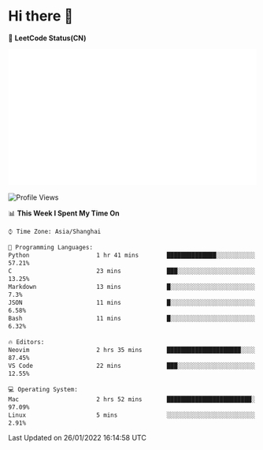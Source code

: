 # Hi there 👋

📝 **LeetCode Status(CN)**

![wsmbsbbz's LeetCode status](https://github.com/wsmbsbbz/wsmbsbbz/blob/main/status.svg)

<!--
**wsmbsbbz/wsmbsbbz** is a ✨ _special_ ✨ repository because its `README.md` (this file) appears on your GitHub profile.

Here are some ideas to get you started:

- 🔭 I’m currently working on ...
- 🌱 I’m currently learning ...
- 👯 I’m looking to collaborate on ...
- 🤔 I’m looking for help with ...
- 💬 Ask me about ...
- 📫 How to reach me: ...
- 😄 Pronouns: ...
- ⚡ Fun fact: ...
-->
<!--START_SECTION:waka-->
![Profile Views](http://img.shields.io/badge/Profile%20Views-23-blue)

📊 **This Week I Spent My Time On** 

```text
⌚︎ Time Zone: Asia/Shanghai

💬 Programming Languages: 
Python                   1 hr 41 mins        ██████████████░░░░░░░░░░░   57.21% 
C                        23 mins             ███░░░░░░░░░░░░░░░░░░░░░░   13.25% 
Markdown                 13 mins             █░░░░░░░░░░░░░░░░░░░░░░░░   7.3% 
JSON                     11 mins             █░░░░░░░░░░░░░░░░░░░░░░░░   6.58% 
Bash                     11 mins             █░░░░░░░░░░░░░░░░░░░░░░░░   6.32%

🔥 Editors: 
Neovim                   2 hrs 35 mins       █████████████████████░░░░   87.45% 
VS Code                  22 mins             ███░░░░░░░░░░░░░░░░░░░░░░   12.55%

💻 Operating System: 
Mac                      2 hrs 52 mins       ████████████████████████░   97.09% 
Linux                    5 mins              ░░░░░░░░░░░░░░░░░░░░░░░░░   2.91%

```


 Last Updated on 26/01/2022 16:14:58 UTC
<!--END_SECTION:waka-->
